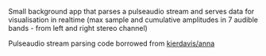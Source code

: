 Small background app that parses a pulseaudio stream and serves data for visualisation in realtime (max sample and cumulative amplitudes in 7 audible bands - from left and right stereo channel)


Pulseaudio stream parsing code borrowed from [kierdavis/anna](https://github.com/kierdavis/anna)
